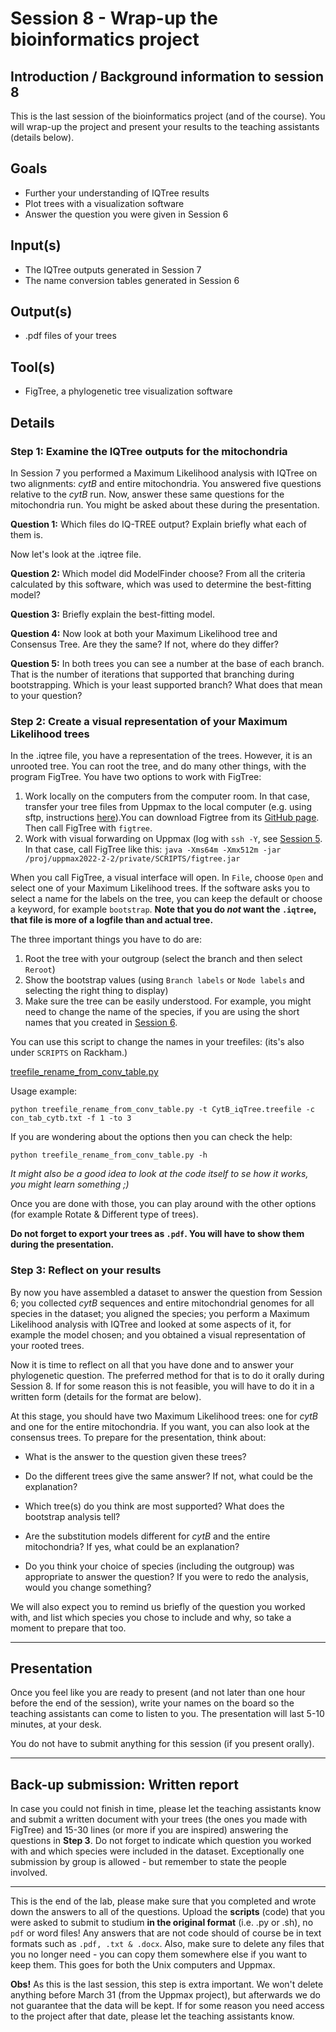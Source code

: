 # Session 8 - Wrap-up the bioinformatics project

## Introduction / Background information to session 8

This is the last session of the bioinformatics project (and of the course). You will wrap-up the project and present your results to the teaching assistants (details below).

## Goals

  + Further your understanding of IQTree results
  + Plot trees with a visualization software
  + Answer the question you were given in Session 6
  
## Input(s)

  + The IQTree outputs generated in Session 7
  + The name conversion tables generated in Session 6

## Output(s)

  + .pdf files of your trees

## Tool(s)

  + FigTree, a phylogenetic tree visualization software

## Details

### Step 1: Examine the IQTree outputs for the mitochondria

In Session 7 you performed a Maximum Likelihood analysis with IQTree on two alignments: *cytB* and entire mitochondria. You answered five questions relative to the *cytB* run. Now, answer these same questions for the mitochondria run. You might be asked about these during the presentation.

**Question 1:** Which files do IQ-TREE output? Explain briefly what each of them is.

Now let's look at the .iqtree file.

**Question 2:** Which model did ModelFinder choose? From all the criteria calculated by this software, which was used to determine the best-fitting model?

**Question 3:** Briefly explain the best-fitting model.

**Question 4:** Now look at both your Maximum Likelihood tree and Consensus Tree. Are they the same? If not, where do they differ?

**Question 5:** In both trees you can see a number at the base of each branch. That is the number of iterations that supported that branching during bootstrapping. Which is your least supported branch? What does that mean to your question?

### Step 2: Create a visual representation of your Maximum Likelihood trees

In the .iqtree file, you have a representation of the trees. However, it is an unrooted tree. You can root the tree, and do many other things, with the program FigTree. You have two options to work with FigTree:

  1. Work locally on the computers from the computer room. In that case, transfer your tree files from Uppmax to the local computer (e.g. using sftp, instructions [here](Troubleshooting_checklist.md)).You can download Figtree from its [GitHub page](https://github.com/rambaut/figtree/releases). Then call FigTree with `figtree`.
  2. Work with visual forwarding on Uppmax (log with `ssh -Y`, see [Session 5](Lab5.md). In that case, call FigTree like this: `java -Xms64m -Xmx512m -jar /proj/uppmax2022-2-2/private/SCRIPTS/figtree.jar`
  
When you call FigTree, a visual interface will open. In `File`, choose `Open` and select one of your Maximum Likelihood trees. If the software asks you to select a name for the labels on the tree, you can keep the default or choose a keyword, for example `bootstrap`. **Note that you do *not* want the `.iqtree`, that file is more of a logfile than and actual tree.**

The three important things you have to do are:
  
  1. Root the tree with your outgroup (select the branch and then select `Reroot`)
  2. Show the bootstrap values (using `Branch labels` or `Node labels` and selecting the right thing to display)
  3. Make sure the tree can be easily understood. For example, you might need to change the name of the species, if you are using the short names that you created in [Session 6](Lab6.md). 

You can use this script to change the names in your treefiles: (its's also under `SCRIPTS` on Rackham.)


[treefile\_rename\_from\_conv\_table.py](python_scripts/treefile_rename_from_conv_table.py)
 
Usage example:
 
``` 
python treefile_rename_from_conv_table.py -t CytB_iqTree.treefile -c con_tab_cytb.txt -f 1 -to 3

```

If you are wondering about the options then you can check the help:

```
python treefile_rename_from_conv_table.py -h 
```

_It might also be a good idea to look at the code itself to se how it works, you might learn something ;)_
  

Once you are done with those, you can play around with the other options (for example Rotate & Different type of trees).

**Do not forget to export your trees as `.pdf`. You will have to show them during the presentation.**
  
### Step 3: Reflect on your results

By now you have assembled a dataset to answer the question from Session 6; you collected *cytB* sequences and entire mitochondrial genomes for all species in the dataset; you aligned the species; you perform a Maximum Likelihood analysis with IQTree and looked at some aspects of it, for example the model chosen; and you obtained a visual representation of your rooted trees.

Now it is time to reflect on all that you have done and to answer your phylogenetic question. The preferred method for that is to do it orally during Session 8. If for some reason this is not feasible, you will have to do it in a written form (details for the format are below).

At this stage, you should have two Maximum Likelihood trees: one for *cytB* and one for the entire mitochondria. If you want, you can also look at the consensus trees. To prepare for the presentation, think about:

- What is the answer to the question given these trees?

- Do the different trees give the same answer? If not, what could be the explanation?

- Which tree(s) do you think are most supported? What does the bootstrap analysis tell?

- Are the substitution models different for *cytB* and the entire mitochondria? If yes, what could be an explanation?

- Do you think your choice of species (including the outgroup) was appropriate to answer the question? If you were to redo the analysis, would you change something?


We will also expect you to remind us briefly of the question you worked with, and list which species you chose to include and why, so take a moment to prepare that too.


---
## Presentation

Once you feel like you are ready to present (and not later than one hour before the end of the session), write your names on the board so the teaching assistants can come to listen to you. The presentation will last 5-10 minutes, at your desk.

You do not have to submit anything for this session (if you present orally).

---
## Back-up submission: Written report

In case you could not finish in time, please let the teaching assistants know and submit a written document with your trees (the ones you made with FigTree) and 15-30 lines (or more if you are inspired) answering the questions in **Step 3**. Do not forget to indicate which question you worked with and which species were included in the dataset. Exceptionally one submission by group is allowed - but remember to state the people involved.

---

This is the end of the lab, please make sure that you completed and wrote down the answers to all of the questions.
Upload the **scripts** (code) that you were asked to submit to studium **in the original format** (i.e. .py or .sh), no `pdf` or word files! Any answers that are not code should of course be in text formats such as `.pdf, .txt & .docx`.
Also, make sure to delete any files that you no longer need - you can copy them somewhere else if you want to keep them. This goes for both the Unix computers and Uppmax.

 **Obs!** As this is the last session, this step is extra important. We won't delete anything before March 31 (from the Uppmax project), but afterwards we do not guarantee that the data will be kept. If for some reason you need access to the project after that date, please let the teaching assistants know.
